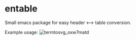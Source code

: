 # entable
Small emacs package for easy header &lt;--> table conversion.

Example usage:
![termtosvg_oxw7matd](https://github.com/devcarbon-com/entable/assets/118597387/a035b30c-90ae-4862-9fdc-060f91389d1a)
